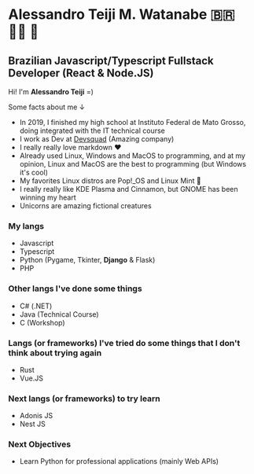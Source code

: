 # Alessandro Teiji M. Watanabe 🇧🇷 🏳️‍🌈 🦄

## Brazilian Javascript/Typescript Fullstack Developer (React & Node.JS) 

Hi! I'm **Alessandro Teiji** =)

Some facts about me ↓

- In 2019, I finished my high school at Instituto Federal de Mato Grosso, doing integrated with the IT technical course   
- I work as Dev at [Devsquad](https://devsquad.com/) (Amazing company)
- I really really love markdown ❤️
- Already used Linux, Windows and MacOS to programming, and at my opinion, Linux and MacOS are the best to programming (but Windows it's cool)
- My favorites Linux distros are Pop!_OS and Linux Mint 💚
- I really really like KDE Plasma and Cinnamon, but GNOME has been winning my heart
- Unicorns are amazing fictional creatures

### My langs
- Javascript
- Typescript
- Python (Pygame, Tkinter, **Django** & Flask) 
- PHP

### Other langs I've done some things
- C# (.NET) 
- Java (Technical Course) 
- C (Workshop)

### Langs (or frameworks) I've tried do some things that I don't think about trying again
- Rust
- Vue.JS 

### Next langs (or frameworks) to try learn
- Adonis JS
- Nest JS

### Next Objectives
- Learn Python for professional applications (mainly Web APIs)
